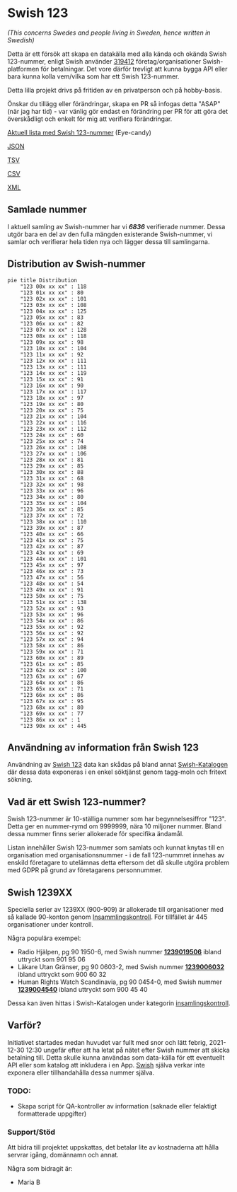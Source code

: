 # Swish 123

*(This concerns Swedes and people living in Sweden, hence written in Swedish)*

Detta är ett försök att skapa en datakälla med alla kända och okända Swish 123-nummer, enligt Swish använder [319412](https://www.swish.nu/about-swish#Swish_in_numbers) företag/organisationer Swish-platformen för betalningar. Det vore därför trevligt att kunna bygga API eller bara kunna kolla vem/vilka som har ett Swish 123-nummer.

Detta lilla projekt drivs på fritiden av en privatperson och på hobby-basis.

Önskar du tillägg eller förändringar, skapa en PR så infogas detta "ASAP" (när jag har tid) - var vänlig gör endast en förändring per PR för att göra det överskådligt och enkelt för mig att verifiera förändringar.



[Aktuell lista med Swish 123-nummer](https://github.com/cisene/swish-123/blob/master/swish-123.md) (Eye-candy)

[JSON](https://github.com/cisene/swish-123/blob/master/json/swish-123-datasource.json)

[TSV](https://github.com/cisene/swish-123/blob/master/text/swish-123-datasource.tsv)

[CSV](https://github.com/cisene/swish-123/blob/master/text/swish-123-datasource.csv)

[XML](https://github.com/cisene/swish-123/blob/master/xml-data/swish-123-datasource.xml)



## Samlade nummer

I aktuell samling av Swish-nummer har vi ***6836*** verifierade nummer. Dessa utgör bara en del av den fulla mängden existerande Swish-nummer, vi samlar och verifierar hela tiden nya och lägger dessa till samlingarna.

## Distribution av Swish-nummer

```mermaid
pie title Distribution
    "123 00x xx xx" : 118
    "123 01x xx xx" : 80
    "123 02x xx xx" : 101
    "123 03x xx xx" : 108
    "123 04x xx xx" : 125
    "123 05x xx xx" : 83
    "123 06x xx xx" : 82
    "123 07x xx xx" : 128
    "123 08x xx xx" : 118
    "123 09x xx xx" : 98
    "123 10x xx xx" : 104
    "123 11x xx xx" : 92
    "123 12x xx xx" : 111
    "123 13x xx xx" : 111
    "123 14x xx xx" : 119
    "123 15x xx xx" : 91
    "123 16x xx xx" : 90
    "123 17x xx xx" : 117
    "123 18x xx xx" : 97
    "123 19x xx xx" : 80
    "123 20x xx xx" : 75
    "123 21x xx xx" : 104
    "123 22x xx xx" : 116
    "123 23x xx xx" : 112
    "123 24x xx xx" : 60
    "123 25x xx xx" : 74
    "123 26x xx xx" : 108
    "123 27x xx xx" : 106
    "123 28x xx xx" : 81
    "123 29x xx xx" : 85
    "123 30x xx xx" : 88
    "123 31x xx xx" : 68
    "123 32x xx xx" : 98
    "123 33x xx xx" : 96
    "123 34x xx xx" : 80
    "123 35x xx xx" : 104
    "123 36x xx xx" : 85
    "123 37x xx xx" : 72
    "123 38x xx xx" : 110
    "123 39x xx xx" : 87
    "123 40x xx xx" : 66
    "123 41x xx xx" : 75
    "123 42x xx xx" : 87
    "123 43x xx xx" : 69
    "123 44x xx xx" : 101
    "123 45x xx xx" : 97
    "123 46x xx xx" : 73
    "123 47x xx xx" : 56
    "123 48x xx xx" : 54
    "123 49x xx xx" : 91
    "123 50x xx xx" : 75
    "123 51x xx xx" : 138
    "123 52x xx xx" : 93
    "123 53x xx xx" : 96
    "123 54x xx xx" : 86
    "123 55x xx xx" : 92
    "123 56x xx xx" : 92
    "123 57x xx xx" : 94
    "123 58x xx xx" : 86
    "123 59x xx xx" : 71
    "123 60x xx xx" : 89
    "123 61x xx xx" : 85
    "123 62x xx xx" : 100
    "123 63x xx xx" : 67
    "123 64x xx xx" : 86
    "123 65x xx xx" : 71
    "123 66x xx xx" : 86
    "123 67x xx xx" : 95
    "123 68x xx xx" : 80
    "123 69x xx xx" : 77
    "123 86x xx xx" : 1
    "123 90x xx xx" : 445
```

## Användning av information från Swish 123

Användning av [Swish 123](https://github.com/cisene/swish-123) data kan skådas på bland annat [Swish-Katalogen](https://b19.se/swish-katalogen/) där dessa data exponeras i en enkel söktjänst genom tagg-moln och fritext sökning.



## Vad är ett Swish 123-nummer?

Swish 123-nummer är 10-ställiga nummer som har begynnelsesiffror "123". Detta ger en nummer-rymd om 9999999, nära 10 miljoner nummer. Bland dessa nummer finns serier allokerade för specifika ändamål. 

Listan innehåller Swish 123-nummer som samlats och kunnat knytas till en organisation med organisationsnummer - i de fall 123-nummret innehas av enskild företagare to utelämnas detta eftersom det då skulle utgöra problem med GDPR på grund av företagarens personnummer.



## Swish 1239XX

Speciella serier av 1239XX (900-909) är allokerade till organisationer med så kallade 90-konton genom [Insammlingskontroll](https://www.insamlingskontroll.se/90-konto-organisationer/). För tillfället är 445 organisationer under kontroll.

Några populära exempel:

* Radio Hjälpen, pg 90 1950-6, med Swish nummer **[1239019506](https://b19.se/swish-katalogen/1239019506)** ibland uttryckt som 901 95 06
* Läkare Utan Gränser, pg 90 0603-2, med Swish nummer **[1239006032](https://b19.se/swish-katalogen/1239006032)** ibland uttryckt som 900 60 32
* Human Rights Watch Scandinavia, pg 90 0454-0, med Swish nummer **[1239004540](https://b19.se/swish-katalogen/1239004540)** ibland uttryckt som 900 45 40

Dessa kan även hittas i Swish-Katalogen under kategorin [insamlingskontroll](https://b19.se/swish-katalogen/k/insamlingskontroll).



## Varför?

Initiativet startades medan huvudet var fullt med snor och lätt febrig, 2021-12-30 12:30 ungefär efter att ha letat på nätet efter Swish nummer att skicka betalning till. Detta skulle kunna användas som data-källa för ett eventuellt API eller som katalog att inkludera i en App. [Swish](https://swish.nu/) själva verkar inte exponera eller tillhandahålla dessa nummer själva. 



### TODO:

* Skapa script för QA-kontroller av information (saknade eller felaktigt formatterade uppgifter)


### Support/Stöd

Att bidra till projektet uppskattas, det betalar lite av kostnaderna att hålla servrar igång, domännamn och annat.

Några som bidragit är:
* Maria B

